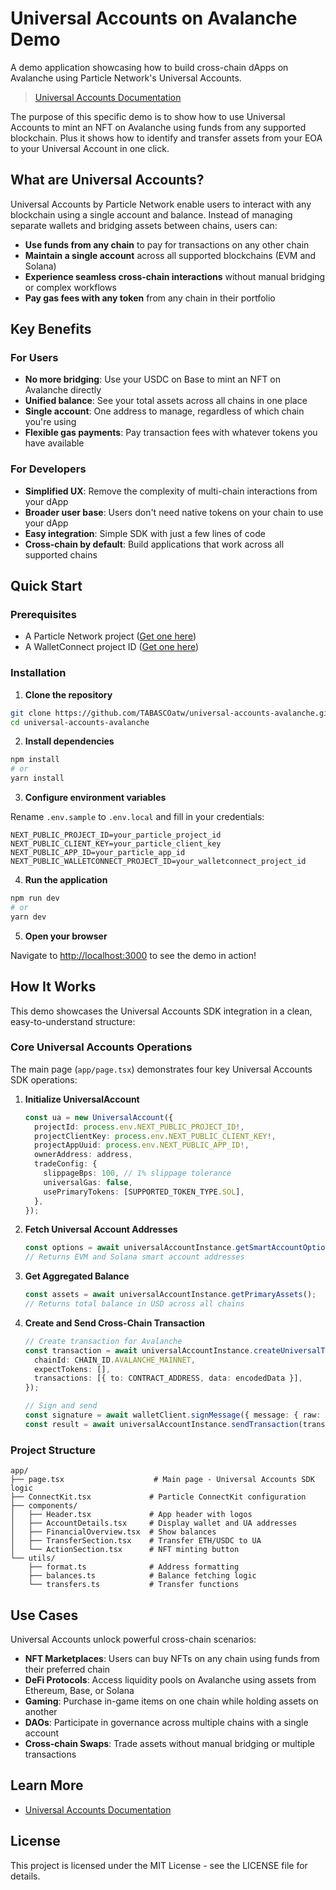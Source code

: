 # Universal Accounts on Avalanche Demo

A demo application showcasing how to build cross-chain dApps on Avalanche using Particle Network's Universal Accounts.

> [Universal Accounts Documentation](https://developers.particle.network/universal-accounts/cha/overview)

The purpose of this specific demo is to show how to use Universal Accounts to mint an NFT on Avalanche using funds from any supported blockchain. Plus it shows how to identify and transfer assets from your EOA to your Universal Account in one click.

## What are Universal Accounts?

Universal Accounts by Particle Network enable users to interact with any blockchain using a single account and balance. Instead of managing separate wallets and bridging assets between chains, users can:

- **Use funds from any chain** to pay for transactions on any other chain
- **Maintain a single account** across all supported blockchains (EVM and Solana)
- **Experience seamless cross-chain interactions** without manual bridging or complex workflows
- **Pay gas fees with any token** from any chain in their portfolio

## Key Benefits

### For Users
- **No more bridging**: Use your USDC on Base to mint an NFT on Avalanche directly 
- **Unified balance**: See your total assets across all chains in one place
- **Single account**: One address to manage, regardless of which chain you're using
- **Flexible gas payments**: Pay transaction fees with whatever tokens you have available

### For Developers
- **Simplified UX**: Remove the complexity of multi-chain interactions from your dApp
- **Broader user base**: Users don't need native tokens on your chain to use your dApp
- **Easy integration**: Simple SDK with just a few lines of code
- **Cross-chain by default**: Build applications that work across all supported chains


## Quick Start

### Prerequisites

- A Particle Network project ([Get one here](https://dashboard.particle.network))
- A WalletConnect project ID ([Get one here](https://cloud.reown.com))

### Installation

1. **Clone the repository**

```bash
git clone https://github.com/TABASCOatw/universal-accounts-avalanche.git
cd universal-accounts-avalanche
```

2. **Install dependencies**

```bash
npm install
# or
yarn install
```

3. **Configure environment variables**

Rename `.env.sample` to `.env.local` and fill in your credentials:

```env
NEXT_PUBLIC_PROJECT_ID=your_particle_project_id
NEXT_PUBLIC_CLIENT_KEY=your_particle_client_key
NEXT_PUBLIC_APP_ID=your_particle_app_id
NEXT_PUBLIC_WALLETCONNECT_PROJECT_ID=your_walletconnect_project_id
```

4. **Run the application**

```bash
npm run dev
# or
yarn dev
```

5. **Open your browser**

Navigate to [http://localhost:3000](http://localhost:3000) to see the demo in action!

## How It Works

This demo showcases the Universal Accounts SDK integration in a clean, easy-to-understand structure:

### Core Universal Accounts Operations

The main page (`app/page.tsx`) demonstrates four key Universal Accounts SDK operations:

1. **Initialize UniversalAccount**
   ```typescript
   const ua = new UniversalAccount({
     projectId: process.env.NEXT_PUBLIC_PROJECT_ID!,
     projectClientKey: process.env.NEXT_PUBLIC_CLIENT_KEY!,
     projectAppUuid: process.env.NEXT_PUBLIC_APP_ID!,
     ownerAddress: address,
     tradeConfig: {
       slippageBps: 100, // 1% slippage tolerance
       universalGas: false,
       usePrimaryTokens: [SUPPORTED_TOKEN_TYPE.SOL],
     },
   });
   ```

2. **Fetch Universal Account Addresses**
   ```typescript
   const options = await universalAccountInstance.getSmartAccountOptions();
   // Returns EVM and Solana smart account addresses
   ```

3. **Get Aggregated Balance**
   ```typescript
   const assets = await universalAccountInstance.getPrimaryAssets();
   // Returns total balance in USD across all chains
   ```

4. **Create and Send Cross-Chain Transaction**
   ```typescript
   // Create transaction for Avalanche
   const transaction = await universalAccountInstance.createUniversalTransaction({
     chainId: CHAIN_ID.AVALANCHE_MAINNET,
     expectTokens: [],
     transactions: [{ to: CONTRACT_ADDRESS, data: encodedData }],
   });
   
   // Sign and send
   const signature = await walletClient.signMessage({ message: { raw: transaction.rootHash } });
   const result = await universalAccountInstance.sendTransaction(transaction, signature);
   ```

### Project Structure

```
app/
├── page.tsx                    # Main page - Universal Accounts SDK logic
├── ConnectKit.tsx             # Particle ConnectKit configuration
├── components/
│   ├── Header.tsx             # App header with logos
│   ├── AccountDetails.tsx     # Display wallet and UA addresses
│   ├── FinancialOverview.tsx  # Show balances
│   ├── TransferSection.tsx    # Transfer ETH/USDC to UA
│   └── ActionSection.tsx      # NFT minting button
└── utils/
    ├── format.ts              # Address formatting
    ├── balances.ts            # Balance fetching logic
    └── transfers.ts           # Transfer functions
```

## Use Cases

Universal Accounts unlock powerful cross-chain scenarios:

- **NFT Marketplaces**: Users can buy NFTs on any chain using funds from their preferred chain
- **DeFi Protocols**: Access liquidity pools on Avalanche using assets from Ethereum, Base, or Solana
- **Gaming**: Purchase in-game items on one chain while holding assets on another
- **DAOs**: Participate in governance across multiple chains with a single account
- **Cross-chain Swaps**: Trade assets without manual bridging or multiple transactions

## Learn More

- [Universal Accounts Documentation](https://developers.particle.network/universal-accounts/cha/overview)

## License

This project is licensed under the MIT License - see the LICENSE file for details.
